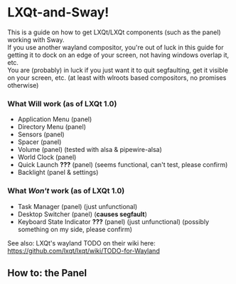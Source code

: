 # LXQt-and-Sway!

This is a guide on how to get LXQt/LXQt components (such as the panel) working with Sway.  
If you use another wayland compositor, you're out of luck in this guide for getting it to dock on an edge of your screen, not having windows overlap it, etc.  
You are (probably) in luck if you just want it to quit segfaulting, get it visible on your screen, etc. (at least with wlroots based compositors, no promises otherwise)

### What Will work (as of LXQt 1.0)  
* Application Menu (panel)  
* Directory Menu (panel)  
* Sensors (panel)  
* Spacer (panel)
* Volume (panel) (tested with alsa & pipewire-alsa)
* World Clock (panel)
* Quick Launch **???** (panel) (seems functional, can't test, please confirm)
* Backlight (panel & settings)  

### What *Won't* work (as of LXQt 1.0)  
* Task Manager (panel) (just unfunctional)  
* Desktop Switcher (panel) (**causes segfault**)  
* Keyboard State Indicator **???** (panel) (just unfunctional) (possibly something on my side, please confirm)

See also: LXQt's wayland TODO on their wiki here: <https://github.com/lxqt/lxqt/wiki/TODO-for-Wayland>
## How to: the Panel
